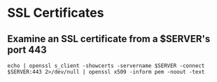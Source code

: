 # SSL Certificates

## Examine an SSL certificate from a $SERVER's port 443
```
echo | openssl s_client -showcerts -servername $SERVER -connect $SERVER:443 2>/dev/null | openssl x509 -inform pem -noout -text
```


